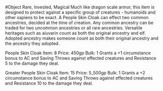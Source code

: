 #Object 
Rare, Invested, Magical 
Much like dragon scale armor, this item is designed to protect against a specific group of creatures - humanoids and other sapiens to be exact.
A People Skin Cloak can effect two common ancestries, decided at the time of creation. Any common ancestry can be traded for two uncommon ancestries or all rare ancestries. Versatile heritages such as aiuvarin count as both the original ancestry and elf. Adopted ancestry makes someone count as both their original ancestry and the ancestry they adopted.

People Skin Cloak
Item: 8
Price: 450gp
Bulk: 1
Grants a +1 circumstance bonus to AC and Saving Throws against effected creatures and Resistance 5 to the damage they deal.

Greater People Skin Cloak
Item: 15
Price: 5_500gp
Bulk: 1
Grants a +2 circumstance bonus to AC and Saving Throws against effected creatures and Resistance 10 to the damage they deal.